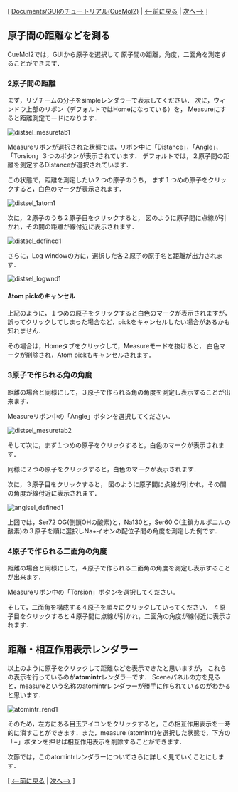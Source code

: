 [ [Documents/GUIのチュートリアル(CueMol2)](../../../Documents/GUIのチュートリアル(CueMol2)) |
[&lt;--前に戻る](../../../Documents/GUIのチュートリアル(CueMol2)/Step10) |
[次へ--&gt;](../../../Documents/GUIのチュートリアル(CueMol2)/Step13) ]

## 原子間の距離などを測る
CueMol2では，GUIから原子を選択して
原子間の距離，角度，二面角を測定することができます．

### 2原子間の距離
まず，リゾチームの分子をsimpleレンダラーで表示してください．
次に，ウィンドウ上部のリボン（デフォルトではHomeになっている）を，
Measureにすると距離測定モードになります．

![distsel_mesuretab1](../../../assets/images/Documents/GUIのチュートリアル(CueMol2)/Step12/distsel_mesuretab1.png)

Measureリボンが選択された状態では，リボン中に「Distance」，「Angle」，「Torsion」３つのボタンが表示されています．
デフォルトでは，２原子間の距離を測定するDistanceが選択されています．

この状態で，距離を測定したい２つの原子のうち，
まず１つめの原子をクリックすると，白色のマークが表示されます．


![distsel_1atom1](../../../assets/images/Documents/GUIのチュートリアル(CueMol2)/Step12/distsel_1atom1.png)


次に，２原子のうち２原子目をクリックすると，
図のように原子間に点線が引かれ，その間の距離が線付近に表示されます．


![distsel_defined1](../../../assets/images/Documents/GUIのチュートリアル(CueMol2)/Step12/distsel_defined1.png)


さらに，Log windowの方に，選択した各２原子の原子名と距離が出力されます．


![distsel_logwnd1](../../../assets/images/Documents/GUIのチュートリアル(CueMol2)/Step12/distsel_logwnd1.png)


#### Atom pickのキャンセル
上記のように，１つめの原子をクリックすると白色のマークが表示されますが，
誤ってクリックしてしまった場合など，pickをキャンセルしたい場合があるかも知れません．

その場合は，Homeタブをクリックして，Measureモードを抜けると，
白色マークが削除され，Atom pickもキャンセルされます．

### 3原子で作られる角の角度
距離の場合と同様にして，３原子で作られる角の角度を測定し表示することが出来ます．

Measureリボン中の「Angle」ボタンを選択してください．

![distsel_mesuretab2](../../../assets/images/Documents/GUIのチュートリアル(CueMol2)/Step12/distsel_mesuretab2.png)

そして次に，まず１つめの原子をクリックすると，白色のマークが表示されます．

同様に２つの原子をクリックすると，白色のマークが表示されます．

次に，３原子目をクリックすると，
図のように原子間に点線が引かれ，その間の角度が線付近に表示されます．


![anglsel_defined1](../../../assets/images/Documents/GUIのチュートリアル(CueMol2)/Step12/anglsel_defined1.png)


上図では，Ser72 OG(側鎖OHの酸素)と，Na130と，Ser60 O(主鎖カルボニルの酸素)の３原子を順に選択しNa+イオンの配位子間の角度を測定した例です．

### 4原子で作られる二面角の角度
距離の場合と同様にして，４原子で作られる二面角の角度を測定し表示することが出来ます．

Measureリボン中の「Torsion」ボタンを選択してください．

そして，二面角を構成する４原子を順々にクリックしていってください．
４原子目をクリックすると４原子間に点線が引かれ，二面角の角度が線付近に表示されます．

## 距離・相互作用表示レンダラー
以上のように原子をクリックして距離などを表示できたと思いますが，
これらの表示を行っているのが**atomintr**レンダラーです．
Sceneパネルの方を見ると，measureという名称のatomintrレンダラーが勝手に作られているのがわかると思います．


![atomintr_rend1](../../../assets/images/Documents/GUIのチュートリアル(CueMol2)/Step12/atomintr_rend1.png)


そのため，左方にある目玉アイコンをクリックすると，この相互作用表示を一時的に消すことができます．また，measure (atomintr)を選択した状態で，下方の「−」ボタンを押せば相互作用表示を削除することができます．

次節では，このatomintrレンダラーについてさらに詳しく見ていくことにします．

[ [&lt;--前に戻る](../../../Documents/GUIのチュートリアル(CueMol2)/Step10) |
[次へ--&gt;](../../../Documents/GUIのチュートリアル(CueMol2)/Step13) ]
